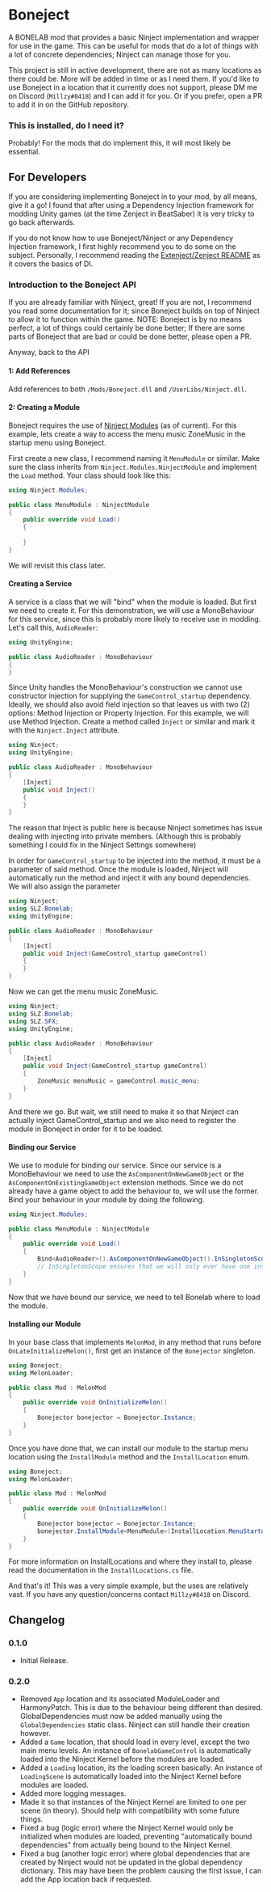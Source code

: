 # Boneject
A BONELAB mod that provides a basic Ninject implementation and wrapper for use in the game. This can be useful for mods that do a lot of things with a lot of concrete dependencies; Ninject can manage those for you.

This project is still in active development, there are not as many locations as there could be. More will be added in time or as I need them. If you'd like to use Boneject in a location that it currently does not support, please DM me on Discord (`Millzy#8418`) and I can add it for you. Or if you prefer, open a PR to add it in on the GitHub repository.

### This is installed, do I need it?
Probably! For the mods that do implement this, it will most likely be essential.

## For Developers
If you are considering implementing Boneject in to your mod, by all means, give it a go! I found that after using a Dependency Injection framework for modding Unity games (at the time Zenject in BeatSaber) it is very tricky to go back afterwards.

If you do not know how to use Boneject/Ninject or any Dependency Injection framework, I first highly recommend you to do some  on the subject. Personally, I recommend reading the [Extenject/Zenject README](https://github.com/Mathijs-Bakker/Extenject#what-is-dependency-injection) as it covers the basics of DI.

### Introduction to the Boneject API
If you are already familiar with Ninject, great! If you are not, I recommend you read some documentation for it; since Boneject builds on top of Ninject to allow it to function within the game. NOTE: Boneject is by no means perfect, a lot of things could certainly be done better; If there are some parts of Boneject that are bad or could be done better, please open a PR.

Anyway, back to the API

#### 1: Add References
Add references to both `/Mods/Boneject.dll` and `/UserLibs/Ninject.dll`.

#### 2: Creating a Module
Boneject requires the use of [Ninject Modules](https://github.com/ninject/Ninject/wiki/Modules-and-the-Kernel#modules) (as of current). For this example, lets create a way to access the menu music ZoneMusic in the startup menu using Boneject.

First create a new class, I recommend naming it `MenuModule` or similar. Make sure the class inherits from `Ninject.Modules.NinjectModule` and implement the `Load` method. Your class should look like this:
```csharp
using Ninject.Modules;

public class MenuModule : NinjectModule 
{
    public override void Load()
    {
    
    }
}
```
We will revisit this class later.

#### Creating a Service
A service is a class that we will "bind" when the module is loaded. But first we need to create it. For this demonstration, we will use a MonoBehaviour for this service, since this is probably more likely to receive use in modding. Let's call this, `AudioReader`:
```csharp
using UnityEngine;

public class AudioReader : MonoBehaviour
{
}
```
Since Unity handles the MonoBehaviour's construction we cannot use constructor injection for supplying the `GameControl_startup` dependency. Ideally, we should also avoid field injection so that leaves us with two (2) options: Method Injection or Property Injection. For this example, we will use Method Injection. Create a method called `Inject` or similar and mark it with the `Ninject.Inject` attribute.
```csharp
using Ninject;
using UnityEngine;

public class AudioReader : MonoBehaviour
{
    [Inject]
    public void Inject()
    {
    }
}
```
The reason that Inject is public here is because Ninject sometimes has issue dealing with injecting into private members. (Although this is probably something I could fix in the Ninject Settings somewhere)

In order for `GameControl_startup` to be injected into the method, it must be a parameter of said method. Once the module is loaded, Ninject will automatically run the method and inject it with any bound dependencies. We will also assign the parameter
```csharp
using Ninject;
using SLZ.Bonelab;
using UnityEngine;

public class AudioReader : MonoBehaviour
{
    [Inject]
    public void Inject(GameControl_startup gameControl)
    {
    }
}
```
Now we can get the menu music ZoneMusic.
```csharp
using Ninject;
using SLZ.Bonelab;
using SLZ.SFX;
using UnityEngine;

public class AudioReader : MonoBehaviour
{
    [Inject]
    public void Inject(GameControl_startup gameControl)
    {
        ZoneMusic menuMusic = gameControl.music_menu;
    }
}
```
And there we go. But wait, we still need to make it so that Ninject can actually inject GameControl_startup and we also need to register the module in Boneject in order for it to be loaded.

#### Binding our Service
We use to module for binding our service. Since our service is a MonoBehaviour we need to use the `AsComponentOnNewGameObject` or the `AsComponentOnExistingGameObject` extension methods. Since we do not already have a game object to add the behaviour to, we will use the former. Bind your behaviour in your module by doing the following.
```csharp
using Ninject.Modules;

public class MenuModule : NinjectModule
{
    public override void Load()
    {
        Bind<AudioReader>().AsComponentOnNewGameObject().InSingletonScope();
        // InSingletonScope ensures that we will only ever have one instance of AudioReader bound.
    }
}
```
Now that we have bound our service, we need to tell Bonelab where to load the module.
#### Installing our Module
In your base class that implements `MelonMod`, in any method that runs before `OnLateInitializeMelon()`, first get an instance of the `Bonejector` singleton.
```csharp
using Boneject;
using MelonLoader;

public class Mod : MelonMod 
{
    public override void OnInitializeMelon()
    {
        Bonejector bonejector = Bonejector.Instance;
    }
}
```
Once you have done that, we can install our module to the startup menu location using the `InstallModule` method and the `InstallLocation` enum.
```csharp
using Boneject;
using MelonLoader;

public class Mod : MelonMod 
{
    public override void OnInitializeMelon()
    {
        Bonejector bonejector = Bonejector.Instance;
        bonejector.InstallModule<MenuModule>(InstallLocation.MenuStartup);
    }
}
```
For more information on InstallLocations and where they install to, please read the documentation in the `InstallLocations.cs` file.

And that's it! This was a very simple example, but the uses are relatively vast. If you have any question/concerns contact `Millzy#8418` on Discord.

## Changelog
### 0.1.0
* Initial Release.

### 0.2.0
* Removed `App` location and its associated ModuleLoader and HarmonyPatch. This is due to the behaviour being different than desired. GlobalDependencies must now be added manually using the `GlobalDependencies` static class. Ninject can still handle their creation however.
* Added a `Game` location, that should load in every level, except the two main menu levels. An instance of `BonelabGameControl` is automatically loaded into the Ninject Kernel before the modules are loaded.
* Added a `Loading` location, its the loading screen basically. An instance of `LoadingScene` is automatically loaded into the Ninject Kernel before modules are loaded.
* Added more logging messages.
* Made it so that instances of the Ninject Kernel are limited to one per scene (in theory). Should help with compatibility with some future things.
* Fixed a bug (logic error) where the Ninject Kernel would only be initialized when modules are loaded, preventing "automatically bound dependencies" from actually being bound to the Ninject Kernel.
* Fixed a bug (another logic error) where global dependencies that are created by Ninject would not be updated in the global dependency dictionary. This may have been the problem causing the first issue, I can add the App location back if requested.